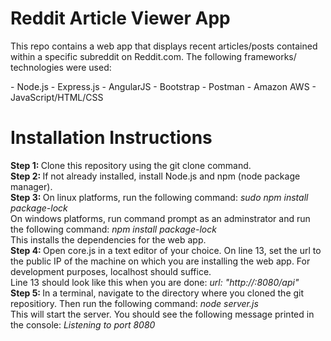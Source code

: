 # Reddit Article Viewer App

<p>This repo contains a web app that displays recent articles/posts contained within a specific subreddit on Reddit.com. The following frameworks/ technologies were used:</p>
  - Node.js
  - Express.js
  - AngularJS
  - Bootstrap
  - Postman
  - Amazon AWS
  - JavaScript/HTML/CSS
  
# Installation Instructions

<p><b>Step 1: </b>Clone this repository using the git clone command.</br>
<b>Step 2: </b>If not already installed, install Node.js and npm (node package manager).</br>
<b>Step 3: </b>On linux platforms, run the following command: <i>sudo npm install package-lock</i></br>
  On windows platforms, run command prompt as an adminstrator and run the following command: <i>npm install package-lock</i></br>
This installs the dependencies for the web app.</br>
<b>Step 4: </b>Open core.js in a text editor of your choice. On line 13, set the url to the public IP of the machine on which you are installing the web app. For development purposes, localhost should suffice.</br>Line 13 should look like this when you are done: <i>url: "http://<public ip here>:8080/api"</i></br>
<b>Step 5: </b> In a terminal, navigate to the directory where you cloned the git repositiory. Then run the following command: <i>node server.js</i></br>
  This will start the server. You should see the following message printed in the console: <i>Listening to port 8080</i></p>
